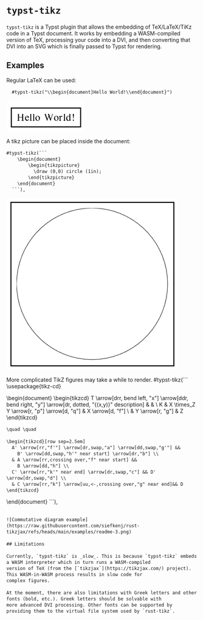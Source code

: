 # `typst-tikz`

`typst-tikz` is a Typst plugin that allows the embedding of TeX/LaTeX/TiKz code in a Typst document. It
works by embedding a WASM-compiled version of TeX, processing your code into a DVI, and then converting that DVI
into an SVG which is finally passed to Typst for rendering.

## Examples

  Regular LaTeX can be used:
  ````typst
    #typst-tikz("\\begin{document}Hello World!\\end{document}")
  ````

  ![Hello world example](https://raw.githubusercontent.com/siefkenj/rust-tikzjax/refs/heads/main/examples/readme-1.png)
  
  A tikz picture can be placed inside the document:
  ````typst
  #typst-tikz(```
      \begin{document}
          \begin{tikzpicture}
            \draw (0,0) circle (1in);
          \end{tikzpicture}
      \end{document}
    ```),
  ````
  
  ![Circle example](https://raw.githubusercontent.com/siefkenj/rust-tikzjax/refs/heads/main/examples/readme-2.png)
  
  More complicated TikZ figures may take a while to render.
  #typst-tikz(```
  \usepackage{tikz-cd}

  \begin{document}
    \begin{tikzcd}
        T
        \arrow[drr, bend left, "x"]
        \arrow[ddr, bend right, "y"]
        \arrow[dr, dotted, "{(x,y)}" description] & & \\
        K & X \times_Z Y \arrow[r, "p"] \arrow[d, "q"]
        & X \arrow[d, "f"] \\
        & Y \arrow[r, "g"]
        & Z
    \end{tikzcd}

    \quad \quad

    \begin{tikzcd}[row sep=2.5em]
      A' \arrow[rr,"f'"] \arrow[dr,swap,"a"] \arrow[dd,swap,"g'"] &&
        B' \arrow[dd,swap,"h'" near start] \arrow[dr,"b"] \\
      & A \arrow[rr,crossing over,"f" near start] &&
        B \arrow[dd,"h"] \\
      C' \arrow[rr,"k'" near end] \arrow[dr,swap,"c"] && D' \arrow[dr,swap,"d"] \\
      & C \arrow[rr,"k"] \arrow[uu,<-,crossing over,"g" near end]&& D
    \end{tikzcd}
  \end{document}
    ```),
  ````

  ![Commutative diagram example](https://raw.githubusercontent.com/siefkenj/rust-tikzjax/refs/heads/main/examples/readme-3.png)

## Limitations

Currently, `typst-tikz` is _slow_. This is because `typst-tikz` embeds a WASM interpreter which in turn runs a WASM-compiled
version of TeX (from the [`tikzjax`](https://tikzjax.com/) project). This WASM-in-WASM process results in slow code for
complex figures.

At the moment, there are also limitations with Greek letters and other fonts (bold, etc.). Greek letters should be solvable with
more advanced DVI processing. Other fonts can be supported by providing them to the virtual file system used by `rust-tikz`.
